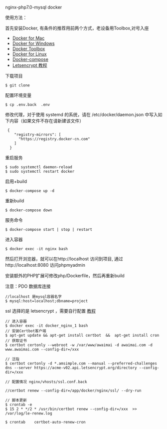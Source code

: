 nginx-php7.0-mysql  docker

使用方法：

首先安装Docker, 有条件的推荐用前两个方式，老设备用Toolbox,对号入座

 - [Docker for Mac](https://docs.docker.com/docker-for-mac/)
 - [Docker for Windows](https://docs.docker.com/docker-for-windows/)
 - [Docker Toolbox](https://www.docker.com/products/docker-toolbox)
 - [Docker for Linux](https://docs.docker.com/install/linux/docker-ce/centos/)
 - [Docker-compose](https://github.com/docker/compose/releases)
 - [Letsencrypt 教程](https://www.jianshu.com/p/ddc618d42cba)

下载项目

    $ git clone 
    
配置环境变量
 
    $ cp .env.back  .env
 
 
修改代理，对于使用 systemd 的系统，请在 /etc/docker/daemon.json 中写入如下内容（如果文件不存在请新建该文件）

     {
        "registry-mirrors": [
          "https://registry.docker-cn.com"
        ]
      }
      
重启服务

    $ sudo systemctl daemon-reload
    $ sudo systemctl restart docker      
  
 
启用+build

    $ docker-compose up -d
    
重新build

    $ docker-compose down
    
服务命令

    $ docker-compose start | stop | restart 
	
进入容器

	$ docker exec -it nginx bash  
	
然后打开浏览器，就可以在http://localhost 访问到项目, 通过http://localhost:8080 访问phpmyadmin

安装额外的PHP扩展可修改php/Dockerfile，然后再重新build

注意：PDO 数据库连接

    //localhost 是mysql容器名字
    $ mysql:host=localhost;dbname=project 
    
ssl 选择的是 letsencrypt ，需要自行配置 [教程](https://www.jianshu.com/p/c5c9d071e395)

    // 进入容器 
    $ docker exec -it docker_nginx_1 bash 
    // 安装Certbot客户端 
    $ apt-get update && apt-get install certbot  &&  apt-get install cron
    // 获取证书 
    $ certbot certonly --webroot -w /var/www/awaimai -d awaimai.com -d www.awaimai.com --config-dir=/xxx
    
    // 泛指
    $ certbot certonly -d *.amsimple.com --manual --preferred-challenges dns --server https://acme-v02.api.letsencrypt.org/directory --config-dir=/xxx
    
    // 配置情况 nginx/vhosts/ssl.conf.back
    
    //certbot renew --config-dir=/app/docker/nginx/ssl/ --dry-run
    
    // 脚本更新
    $ crontab -e
    $ 15 2 * */2 * /usr/bin/certbot renew --config-dir=/xxx  >> /var/log/le-renew.log
    
    $ crontab    certbot-auto-renew-cron
    
    
    

